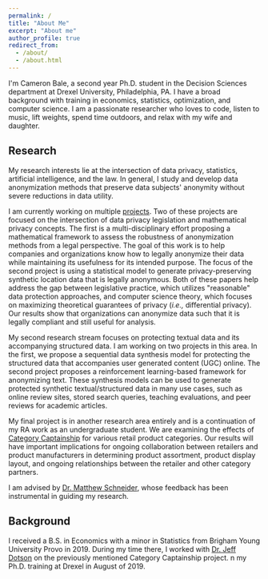 ```yaml
---
permalink: /
title: "About Me"
excerpt: "About me"
author_profile: true
redirect_from: 
  - /about/
  - /about.html
---
```


I'm Cameron Bale, a second year Ph.D. student in the Decision Sciences department at Drexel University, Philadelphia, PA. I have a broad background with training in economics, statistics, optimization, and computer science. I am a passionate researcher who loves to code, listen to music, lift weights, spend time outdoors, and relax with my wife and daughter.

## Research

My research interests lie at the intersection of data privacy, statistics, artificial intelligence, and the law. In general, I study and develop data anonymization methods that preserve data subjects' anonymity without severe reductions in data utility. 

I am currently working on multiple [projects](https://cdbale.github.io//research/). Two of these projects are focused on the intersection of data privacy legislation and mathematical privacy concepts. The first is a multi-disciplinary effort proposing a mathematical framework to assess the robustness of anonymization methods from a legal perspective. The goal of this work is to help companies and organizations know how to legally anonymize their data while maintaining its usefulness for its intended purpose. The focus of the second project is using a statistical model to generate privacy-preserving synthetic location data that is legally anonymous. Both of these papers help address the gap between legislative practice, which utilizes "reasonable" data protection approaches, and computer science theory, which focuses on maximizing theoretical guarantees of privacy (*i.e.,* differential privacy). Our results show that organizations can anonymize data such that it is legally compliant and still useful for analysis.

My second research stream focuses on protecting textual data and its accompanying structured data. I am working on two projects in this area. In the first, we propose a sequential data synthesis model for protecting the structured data that accompanies user generated content (UGC) online. The second project proposes a reinforcement learning-based framework for anonymizing text. These synthesis models can be used to generate protected synthetic textual/structured data in many use cases, such as online review sites, stored search queries, teaching evaluations, and peer reviews for academic articles.

My final project is in another research area entirely and is a continuation of my RA work as an undergraduate student. We are examining the effects of [Category Captainship](https://www.dotactiv.com/blog/what-is-a-category-captain) for various retail product categories. Our results will have important implications for ongoing collaboration between retailers and product manufacturers in determining product assortment, product display layout, and ongoing relationships between the retailer and other category partners.

I am advised by [Dr. Matthew Schneider](https://www.lebow.drexel.edu/people/matthewschneider), whose feedback has been instrumental in guiding my research.

## Background

I received a B.S. in Economics with a minor in Statistics from Brigham Young University Provo in 2019. During my time there, I worked with [Dr. Jeff Dotson](https://marriott.byu.edu/directory/details?id=33658) on the previously mentioned Category Captainship project. n my Ph.D. training at Drexel in August of 2019.
